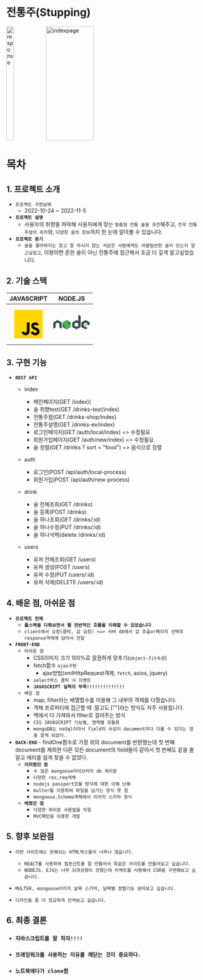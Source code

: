 # **전통주(Stupping)**

<img width="20%" height="300" alt="response" src="https://user-images.githubusercontent.com/85999976/199455170-222ecf91-e0b8-4790-b1ae-8acd5a3a9efb.png">
<img width="50%"  height="300" alt="indexpage" src="https://user-images.githubusercontent.com/85999976/199455801-f73f29be-446e-45ee-a28f-bf2d75bd40c0.png">

# **목차**

## **1. 프로젝트 소개**

- `프로젝트 구현날짜`
  - 2022-10-24 ~ 2022-11-5
- **`프로젝트 설명`**
  - 사용자의 취향을 파악해 사용자에게 맞는 `맞춤형 전통 술을 추천`해주고, `전국 전통주점의 위치`와, `다양한 술의 정보`까지 한 눈에 알아볼 수 있습니다.
- **`프로젝트 동기`**
  - `술을 좋아하지는 않고 잘 마시지 않는 저같은 사람에게도 어울릴만한 술이 있는지 알고싶었고`, 이왕이면 흔한 술이 아닌 전통주에 접근해서 조금 더 깊게 알고싶었습니다.

## **2. 기술 스택**

<!-- table로 정리 -->

|                                                                                                                                                                                                                                                                                                                                                                                                JAVASCRIPT                                                                                                                                                                                                                                                                                                                                                                                                 |                                                                                                                                                                                                                                                                                                                                                                                                                                                                                                                                                                                                                                                                                                                                                                                                                                                                                                                                                                                                                                                                                                                                                                                                                                                                                                                                                                                                                                                                                                                                                                  NODE.JS                                                                                                                                                                                                                                                                                                                                                                                                                                                                                                                                                                                                                                                                                                                                                                                                                                                                                                                                                                                                                                                                                                                                                                                                                                                                                                                                                                                                                                                                                                                                                                   |
| :-------------------------------------------------------------------------------------------------------------------------------------------------------------------------------------------------------------------------------------------------------------------------------------------------------------------------------------------------------------------------------------------------------------------------------------------------------------------------------------------------------------------------------------------------------------------------------------------------------------------------------------------------------------------------------------------------------------------------------------------------------------------------------------------------------: | :----------------------------------------------------------------------------------------------------------------------------------------------------------------------------------------------------------------------------------------------------------------------------------------------------------------------------------------------------------------------------------------------------------------------------------------------------------------------------------------------------------------------------------------------------------------------------------------------------------------------------------------------------------------------------------------------------------------------------------------------------------------------------------------------------------------------------------------------------------------------------------------------------------------------------------------------------------------------------------------------------------------------------------------------------------------------------------------------------------------------------------------------------------------------------------------------------------------------------------------------------------------------------------------------------------------------------------------------------------------------------------------------------------------------------------------------------------------------------------------------------------------------------------------------------------------------------------------------------------------------------------------------------------------------------------------------------------------------------------------------------------------------------------------------------------------------------------------------------------------------------------------------------------------------------------------------------------------------------------------------------------------------------------------------------------------------------------------------------------------------------------------------------------------------------------------------------------------------------------------------------------------------------------------------------------------------------------------------------------------------------------------------------------------------------------------------------------------------------------------------------------------------------------------------------------------------------------------------------------------------------------------------------------------------------------------------------------------------------------------------------------------------------------------------------------------------------------------------------------------------------------------------------------------------------------------------------------------------------------------------------------------------------------------------------------------------------------------------------------------------------------------: |
| <svg xmlns="http://www.w3.org/2000/svg"  viewBox="0 0 48 48" width="100%" height="96px"><path fill="#ffd600" d="M6,42V6h36v36H6z"/><path fill="#000001" d="M29.538 32.947c.692 1.124 1.444 2.201 3.037 2.201 1.338 0 2.04-.665 2.04-1.585 0-1.101-.726-1.492-2.198-2.133l-.807-.344c-2.329-.988-3.878-2.226-3.878-4.841 0-2.41 1.845-4.244 4.728-4.244 2.053 0 3.528.711 4.592 2.573l-2.514 1.607c-.553-.988-1.151-1.377-2.078-1.377-.946 0-1.545.597-1.545 1.377 0 .964.6 1.354 1.985 1.951l.807.344C36.452 29.645 38 30.839 38 33.523 38 36.415 35.716 38 32.65 38c-2.999 0-4.702-1.505-5.65-3.368L29.538 32.947zM17.952 33.029c.506.906 1.275 1.603 2.381 1.603 1.058 0 1.667-.418 1.667-2.043V22h3.333v11.101c0 3.367-1.953 4.899-4.805 4.899-2.577 0-4.437-1.746-5.195-3.368L17.952 33.029z"/></svg> | <svg xmlns="http://www.w3.org/2000/svg"  viewBox="0 0 48 48" width="96px" height="96px"><path fill="#388e3c" d="M17.204 19.122l-4.907 2.715C12.113 21.938 12 22.126 12 22.329v5.433c0 .203.113.39.297.492l4.908 2.717c.183.101.41.101.593 0l4.907-2.717C22.887 28.152 23 27.965 23 27.762v-5.433c0-.203-.113-.39-.297-.492l-4.906-2.715c-.092-.051-.195-.076-.297-.076-.103 0-.205.025-.297.076M42.451 24.013l-.818.452c-.031.017-.049.048-.049.082v.906c0 .034.019.065.049.082l.818.453c.031.017.068.017.099 0l.818-.453c.03-.017.049-.048.049-.082v-.906c0-.034-.019-.065-.05-.082l-.818-.452C42.534 24.004 42.517 24 42.5 24S42.466 24.004 42.451 24.013"/><path fill="#37474f" d="M35.751,13.364l-2.389-1.333c-0.075-0.042-0.167-0.041-0.241,0.003 c-0.074,0.044-0.12,0.123-0.12,0.209L33,20.295l-2.203-1.219C30.705,19.025,30.602,19,30.5,19c-0.102,0-0.205,0.025-0.297,0.076 h0.001l-4.907,2.715C25.113,21.892,25,22.08,25,22.282v5.433c0,0.203,0.113,0.39,0.297,0.492l4.908,2.717 c0.183,0.101,0.41,0.101,0.593,0l4.907-2.717C35.887,28.106,36,27.918,36,27.715V13.788C36,13.612,35.904,13.45,35.751,13.364z M32.866,26.458l-2.23,1.235c-0.083,0.046-0.186,0.046-0.269,0l-2.231-1.235C28.051,26.412,28,26.326,28,26.234v-2.47 c0-0.092,0.051-0.177,0.135-0.224l2.231-1.234h-0.001c0.042-0.023,0.088-0.034,0.135-0.034c0.047,0,0.093,0.012,0.135,0.034 l2.23,1.234C32.949,23.587,33,23.673,33,23.765v2.47C33,26.326,32.949,26.412,32.866,26.458z"/><path fill="#2e7d32" d="M17.204,19.122L12,27.762c0,0.203,0.113,0.39,0.297,0.492l4.908,2.717 c0.183,0.101,0.41,0.101,0.593,0L23,22.329c0-0.203-0.113-0.39-0.297-0.492l-4.906-2.715c-0.092-0.051-0.195-0.076-0.297-0.076 c-0.103,0-0.205,0.025-0.297,0.076"/><path fill="#4caf50" d="M17.204,19.122l-4.907,2.715C12.113,21.938,12,22.126,12,22.329l5.204,8.642 c0.183,0.101,0.41,0.101,0.593,0l4.907-2.717C22.887,28.152,23,27.965,23,27.762l-5.203-8.64c-0.092-0.051-0.195-0.076-0.297-0.076 c-0.103,0-0.205,0.025-0.297,0.076"/><path fill="#37474f" d="M47.703 21.791l-4.906-2.715C42.705 19.025 42.602 19 42.5 19c-.102 0-.205.025-.297.076h.001l-4.907 2.715C37.114 21.892 37 22.084 37 22.294v5.411c0 .209.114.402.297.503l4.908 2.717c.184.102.409.102.593 0l2.263-1.253c.207-.115.206-.412-.002-.526l-4.924-2.687C40.052 26.412 40 26.325 40 26.231v-2.466c0-.092.05-.177.13-.221l2.235-1.236h-.001c.042-.023.088-.034.135-.034.047 0 .093.012.135.034l2.235 1.237c.08.044.13.129.13.221v2.012c0 .086.046.166.121.209.075.042.167.042.242-.001l2.398-1.393c.148-.086.24-.245.24-.417v-1.88C48 22.085 47.886 21.892 47.703 21.791zM10.703 21.791l-4.906-2.715C5.705 19.025 5.602 19 5.5 19c-.102 0-.205.025-.297.076h.001l-4.907 2.715C.114 21.892 0 22.084 0 22.294v7.465c0 .086.046.166.121.209.075.042.167.042.242-.001l2.398-1.393C2.909 28.488 3 28.329 3 28.157v-4.393c0-.092.05-.177.13-.221l2.235-1.236H5.365c.042-.023.088-.034.135-.034.047 0 .093.012.135.034l2.235 1.237C7.95 23.588 8 23.673 8 23.765v4.393c0 .172.091.331.24.417l2.398 1.393c.075.043.167.043.242.001C10.954 29.925 11 29.845 11 29.759v-7.464C11 22.085 10.886 21.892 10.703 21.791z"/></svg> |

## **3. 구현 기능**

- **`REST API`**

  - index

    - 메인페이지(GET /index)(
    - 술 취향test(GET /drinks-test/index)
    - 전통주점(GET /drinks-shop/index)
    - 전통주설명(GET /drinks-ex/index)
    - 로그인페이지(GET /auth/local/index) => 수정필요
    - 회원가입페이지(GET /auth/new/index) => 수정필요
    - 술 정렬(GET /drinks ? sort = "food") => 음식으로 정렬

  - auth
    - 로그인(POST /api/auth/local-process)
    - 회원가입(POST /api/auth/new-process)
  - drink
    - 술 전체조회(GET /drinks)
    - 술 등록(POST /drinks)
    - 술 하나조회(GET /drinks/:id)
    - 술 하나수정(PUT /drinks/:id)
    - 술 하나삭제(delete /drinks/:id)
  - users
    - 유져 전체조회(GET /users)
    - 유져 생성(POST /users)
    - 유져 수정(PUT /users/:id)
    - 유져 삭제(DELETE /users/:id)

## **4. 배운 점, 아쉬운 점**

- **`프로젝트 전체`**
  - **`풀스텍을 다뤄보면서 웹 전반적인 흐름을 이해할 수 있었습니다`**
  - `client에서 요청(클릭, 값 요청) <=> 서버 db에서 값 추출or페이지 선택후 response객체에 담아서 전달`
- **`FRONT-END`**
  - `아쉬운 점`
    - CSS이미지 크기 100%로 깔끔하게 맞추기(`object-fit속성`)
    - fetch함수 `ajax구현`
      - ajax방법(xmlHttpRequest객체, `fetch`, axios, jquery)
    - `select박스 클릭 시 이벤트`
    - **`JAVASCRIPT 실력의 부족!!!!!!!!!!!!!!`**
  - `배운 점`
    - map, filter라는 배열함수를 이용해 그 내부의 객체를 다뤘습니다.
    - 객체 프로퍼티에 접근할 때 .말고도 [""]라는 방식도 자주 사용됩니다.
    - 백에서 다 가져와서 filter로 걸러주는 방식
    - `CSS JAVASCRIPT 기능별, 영역별 모듈화`
    - `mongoDB는 noSql이라서 field의 속성이 document마다 다를 수 있다는 점을 알게 되었다.`
- **`BACK-END`** - findOne함수로 가장 위의 document를 반환했는데 첫 번째 document를 제외한 다른 모든 document의 field들이 같아서 첫 번째도 같을 줄 알고 에러를 쉽게 찾을 수 없었다.
  - **`어려웠던 점`**
    - `수 많은 mongoose라이브러리 db 쿼리문`
    - `다양한 res,req객체`
    - `nodejs passport모듈 방식에 대한 이해 난해`
    - `multer를 이용하여 파일을 넘기는 방식 못 함`
    - `mongoose.Schema객체에서 이미지 스키마 형식`
  - **`배웠던 점`**
    - `다양한 쿼리문 사용법을 익힘`
    - `MVC패턴을 이용한 개발`

## **5. 향후 보완점**

- `이번 사이트에는 반복되는 HTML박스들이 너무나 많습니다.`

  - `REACT를 사용하여 컴포넌트를 잘 만들어서 똑같은 사이트를 만들어보고 싶습니다.`
  - `NODEJS, EJS는 너무 SCR성향이 강했는데 리엑트를 사용해서 CSR을 구현해보고 싶습니다.`

- `MULTER, mongoose이미지 날짜 스키마, 날짜별 정렬기능 넣어보고 싶습니다.`
- `디자인을 좀 더 정교하게 만져보고 싶습니다.`

## **6. 최종 결론**

- ### **`자바스크립트를 잘 하자!!!!`**
- ### **`프레임워크를 사용하는 이유를 깨닫는 것이 중요하다.`**
- ### **`노트북에다가 clone함`**
